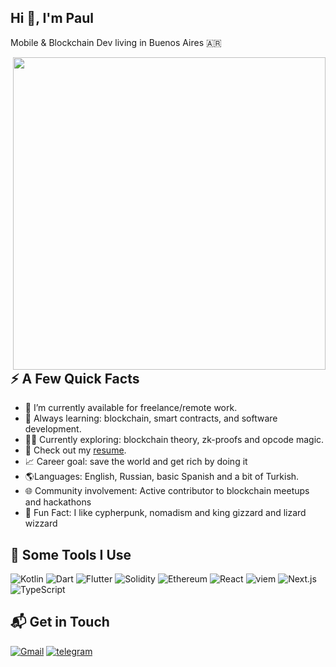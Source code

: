 ## Hi 👋, I'm Paul

Mobile & Blockchain Dev living in Buenos Aires 🇦🇷

<img align="right" src="https://steamuserimages-a.akamaihd.net/ugc/868489934988784583/922F08FA0EA953FC9BAC20572A960D0905983A17/?imw=637&imh=358&ima=fit&impolicy=Letterbox&imcolor=%23000000&letterbox=true" width="500"/>

## ⚡️ A Few Quick Facts

- 🔭 I’m currently available for freelance/remote work.
- 🧐 Always learning: blockchain, smart contracts, and software development.
- 👨‍🔬 Currently exploring: blockchain theory, zk-proofs and opcode magic.
- 📙 Check out my [resume](https://drive.google.com/file/d/13O_q8Dp5EA0bO7nca_bp1FIla24ESK6Q/view?usp=sharing).
- 📈 Career goal: save the world and get rich by doing it
- 🌎Languages: English, Russian, basic Spanish and a bit of Turkish.
- 🌐 Community involvement: Active contributor to blockchain meetups and hackathons
- 🎉 Fun Fact: I like cypherpunk, nomadism and king gizzard and lizard wizzard


<h2>🚀 Some Tools I Use</h2>

<p align="left">
  
<img alt="Kotlin" src="https://img.shields.io/badge/Kotlin-7F52FF?&style=flat&logo=kotlin&logoColor=white" />
<img alt="Dart" src="https://img.shields.io/badge/Dart-0175C2?style=flat&logo=dart&logoColor=white" />
<img alt="Flutter" src="https://img.shields.io/badge/Flutter-02569B?style=flat&logo=flutter&logoColor=white" />
<img alt="Solidity" src="https://img.shields.io/badge/-Solidity-BAC9F9?style=flat-square&logo=solidity&logoColor=363636" />
<img alt="Ethereum" src="https://img.shields.io/badge/-Ethereum-3C3C3D?style=flat-square&logo=ethereum&logoColor=white" />
<img alt="React" src="https://img.shields.io/badge/-React-45b8d8?style=flat-square&logo=react&logoColor=white" />
<img alt="viem" src="https://img.shields.io/badge/-viem-4E4E4E?style=flat-square&logoColor=white" />
<img alt="Next.js" src="https://img.shields.io/badge/-Next.js-black?style=flat-square&logo=next.js&logoColor=white" />
<img alt="TypeScript" src="https://img.shields.io/badge/-TypeScript-007ACC?style=flat-square&logo=typescript&logoColor=white" />

</p>

## 📬 Get in Touch
[![Gmail](https://img.shields.io/badge/-paul.sizon-c14438?style=flat-square&logo=Gmail&logoColor=white)](mailto:paul.sizon@outlook.com)
[![telegram](https://img.shields.io/badge/Telegram-2CA5E0?style=flat-square&logo=telegram&logoColor=white)](https://t.me/Pablo_Kagathos)
